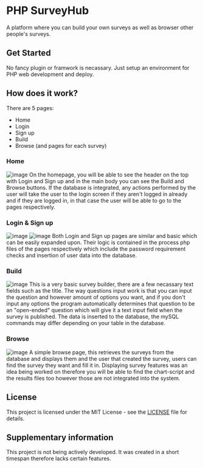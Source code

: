 # PHP SurveyHub
A platform where you can build your own surveys as well as browser other people's surveys.
## Get Started
No fancy plugin or framwork is necassary. Just setup an environment for PHP web development and deploy.
## How does it work?
There are 5 pages:
* Home
* Login
* Sign up
* Build
* Browse (and pages for each survey)
### Home
![image](https://github.com/user-attachments/assets/6c173480-c0f0-4b2b-8c11-08cad04f23c5)
On the homepage, you will be able to see the header on the top with Login and Sign up and in the main body you can see the Build and Browse buttons. If the database is integrated, any actions performed by the user will take the user to the login screen if they aren't logged in already and if they are logged in, in that case the user will be able to go to the pages respectively.
### Login & Sign up
![image](https://github.com/user-attachments/assets/75a1ef71-a574-41fd-b0e0-a6deac0c71ad)
![image](https://github.com/user-attachments/assets/b4a3ac29-ad85-4ac7-b69b-abcd4e653ddf)
Both Login and Sign up pages are similar and basic which can be easily expanded upon. Their logic is contained in the process php files of the pages respectively which include the password requirement checks and insertion of user data into the database.
### Build
![image](https://github.com/user-attachments/assets/53a0d152-d3aa-4e6a-a403-408f4c05b93d)
This is a very basic survey builder, there are a few necassary text fields such as the title. The way questions input work is that you can input the question and however amount of options you want, and if you don't input any options the program automatically determines that question to be an "open-ended" question which will give it a text input field when the survey is published. The data is inserted to the database, the mySQL commands may differ depending on your table in the database.
### Browse
![image](https://github.com/user-attachments/assets/e4a98ecd-591c-4c11-96ed-74aec02fc516)
A simple browse page, this retrieves the surveys from the database and displays them and the user that created the survey, users can find the survey they want and fill it in. Displaying survey features was an idea being worked on therefore you will be able to find the chart-script and the results files too however those are not integrated into the system.
## License
This project is licensed under the MIT License - see the [LICENSE](https://github.com/asharjahangir/surveyhub/blob/main/LICENSE) file for details.
## Supplementary information
This project is not being actively developed. It was created in a short timespan therefore lacks certain features.
